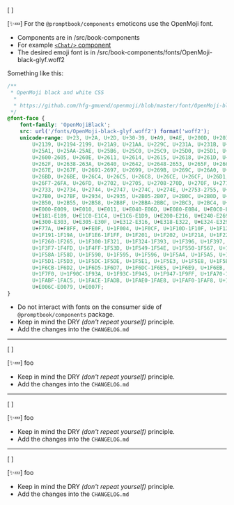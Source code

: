 [ ]

[✨💤] For the `@promptbook/components` emoticons use the OpenMoji font.

-   Components are in /src/book-components
-   For example [`<Chat/>` component](/src/book-components/Chat/Chat/Chat.tsx)
-   The desired emoji font is in /src/book-components/fonts/OpenMoji-black-glyf.woff2

Something like this:

```css
/**
 * OpenMoji black and white CSS
  *
  * https://github.com/hfg-gmuend/openmoji/blob/master/font/OpenMoji-black-glyf/openmoji.css
 */
@font-face {
    font-family: 'OpenMojiBlack';
    src: url('/fonts/OpenMoji-black-glyf.woff2') format('woff2');
    unicode-range: U+23, U+2A, U+2D, U+30-39, U+A9, U+AE, U+200D, U+203C, U+2049, U+20E3, U+2117, U+2120, U+2122,
        U+2139, U+2194-2199, U+21A9, U+21AA, U+229C, U+231A, U+231B, U+2328, U+23CF, U+23E9-23F3, U+23F8-23FE, U+24C2,
        U+25A1, U+25AA-25AE, U+25B6, U+25C0, U+25C9, U+25D0, U+25D1, U+25E7-25EA, U+25ED, U+25EE, U+25FB-25FE,
        U+2600-2605, U+260E, U+2611, U+2614, U+2615, U+2618, U+261D, U+2620, U+2622, U+2623, U+2626, U+262A, U+262E,
        U+262F, U+2638-263A, U+2640, U+2642, U+2648-2653, U+265F, U+2660, U+2663, U+2665, U+2666, U+2668, U+267B,
        U+267E, U+267F, U+2691-2697, U+2699, U+269B, U+269C, U+26A0, U+26A1, U+26A7, U+26AA, U+26AB, U+26B0, U+26B1,
        U+26BD, U+26BE, U+26C4, U+26C5, U+26C8, U+26CE, U+26CF, U+26D1, U+26D3, U+26D4, U+26E9, U+26EA, U+26F0-26F5,
        U+26F7-26FA, U+26FD, U+2702, U+2705, U+2708-270D, U+270F, U+2712, U+2714, U+2716, U+271D, U+2721, U+2728,
        U+2733, U+2734, U+2744, U+2747, U+274C, U+274E, U+2753-2755, U+2757, U+2763, U+2764, U+2795-2797, U+27A1,
        U+27B0, U+27BF, U+2934, U+2935, U+2B05-2B07, U+2B0C, U+2B0D, U+2B1B, U+2B1C, U+2B1F-2B24, U+2B2E, U+2B2F,
        U+2B50, U+2B55, U+2B58, U+2B8F, U+2BBA-2BBC, U+2BC3, U+2BC4, U+2BEA, U+2BEB, U+3030, U+303D, U+3297, U+3299,
        U+E000-E009, U+E010, U+E011, U+E040-E06D, U+E080-E0B4, U+E0C0-E0CC, U+E0FF-E10D, U+E140-E14A, U+E150-E157,
        U+E181-E189, U+E1C0-E1C4, U+E1C6-E1D9, U+E200-E216, U+E240-E269, U+E280-E283, U+E2C0-E2C4, U+E2C6-E2DA,
        U+E300-E303, U+E305-E30F, U+E312-E316, U+E318-E322, U+E324-E329, U+E32B, U+E340-E348, U+E380, U+E381, U+F000,
        U+F77A, U+F8FF, U+FE0F, U+1F004, U+1F0CF, U+1F10D-1F10F, U+1F12F, U+1F16D-1F171, U+1F17E, U+1F17F, U+1F18E,
        U+1F191-1F19A, U+1F1E6-1F1FF, U+1F201, U+1F202, U+1F21A, U+1F22F, U+1F232-1F23A, U+1F250, U+1F251,
        U+1F260-1F265, U+1F300-1F321, U+1F324-1F393, U+1F396, U+1F397, U+1F399-1F39B, U+1F39E-1F3F0, U+1F3F3-1F3F5,
        U+1F3F7-1F4FD, U+1F4FF-1F53D, U+1F549-1F54E, U+1F550-1F567, U+1F56F, U+1F570, U+1F573-1F57A, U+1F587,
        U+1F58A-1F58D, U+1F590, U+1F595, U+1F596, U+1F5A4, U+1F5A5, U+1F5A8, U+1F5B1, U+1F5B2, U+1F5BC, U+1F5C2-1F5C4,
        U+1F5D1-1F5D3, U+1F5DC-1F5DE, U+1F5E1, U+1F5E3, U+1F5E8, U+1F5EF, U+1F5F3, U+1F5FA-1F64F, U+1F680-1F6C5,
        U+1F6CB-1F6D2, U+1F6D5-1F6D7, U+1F6DC-1F6E5, U+1F6E9, U+1F6EB, U+1F6EC, U+1F6F0, U+1F6F3-1F6FC, U+1F7E0-1F7EB,
        U+1F7F0, U+1F90C-1F93A, U+1F93C-1F945, U+1F947-1F9FF, U+1FA70-1FA7C, U+1FA80-1FA88, U+1FA90-1FABD,
        U+1FABF-1FAC5, U+1FACE-1FADB, U+1FAE0-1FAE8, U+1FAF0-1FAF8, U+1FBC5-1FBC9, U+E0061-E0067, U+E0069,
        U+E006C-E0079, U+E007F;
}
```

-   Do not interact with fonts on the consumer side of `@promptbook/components` package.
-   Keep in mind the DRY _(don't repeat yourself)_ principle.
-   Add the changes into the `CHANGELOG.md`

---

[ ]

[✨💤] foo

-   Keep in mind the DRY _(don't repeat yourself)_ principle.
-   Add the changes into the `CHANGELOG.md`

---

[ ]

[✨💤] foo

-   Keep in mind the DRY _(don't repeat yourself)_ principle.
-   Add the changes into the `CHANGELOG.md`

---

[ ]

[✨💤] foo

-   Keep in mind the DRY _(don't repeat yourself)_ principle.
-   Add the changes into the `CHANGELOG.md`
